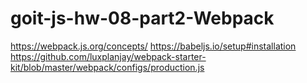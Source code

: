 # goit-js-hw-08-part2-Webpack
https://webpack.js.org/concepts/
https://babeljs.io/setup#installation
https://github.com/luxplanjay/webpack-starter-kit/blob/master/webpack/configs/production.js